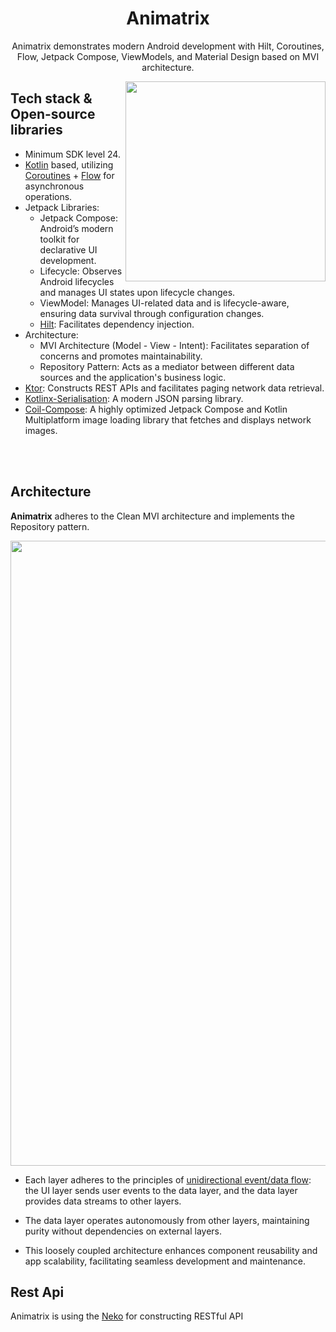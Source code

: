<h1 align="center"> Animatrix </h1>

<p align="center">  
Animatrix demonstrates modern Android development with Hilt, Coroutines, Flow, Jetpack Compose, ViewModels, and Material Design based on MVI architecture.
</p>

<img src="https://github.com/amanverma-765/Animatrix/assets/46085882/6b6034ad-35e5-4e31-a652-4542509f6619" align="right" width="320"/>

## Tech stack & Open-source libraries
- Minimum SDK level 24.
- [Kotlin](https://kotlinlang.org/) based, utilizing [Coroutines](https://github.com/Kotlin/kotlinx.coroutines) + [Flow](https://kotlin.github.io/kotlinx.coroutines/kotlinx-coroutines-core/kotlinx.coroutines.flow/) for asynchronous operations.
- Jetpack Libraries:
  - Jetpack Compose: Android’s modern toolkit for declarative UI development.
  - Lifecycle: Observes Android lifecycles and manages UI states upon lifecycle changes.
  - ViewModel: Manages UI-related data and is lifecycle-aware, ensuring data survival through configuration changes.
  - [Hilt](https://dagger.dev/hilt/): Facilitates dependency injection.
- Architecture:
  - MVI Architecture (Model - View - Intent): Facilitates separation of concerns and promotes maintainability.
  - Repository Pattern: Acts as a mediator between different data sources and the application's business logic.
- [Ktor](https://github.com/ktorio/ktor): Constructs REST APIs and facilitates paging network data retrieval.
- [Kotlinx-Serialisation]([https://github.com/square/moshi/](https://github.com/Kotlin/kotlinx.serialization)): A modern JSON parsing library.
- [Coil-Compose](https://github.com/coil-kt/coil): A highly optimized Jetpack Compose and Kotlin Multiplatform image loading library that fetches and displays network images.


<br>
<br>

## Architecture
**Animatrix** adheres to the Clean MVI architecture and implements the Repository pattern.

<img src="https://github.com/amanverma-765/Animatrix/assets/46085882/dfb86d7f-1983-45cb-950a-126bbe9258ce" align="center" width="1000"/>

- Each layer adheres to the principles of [unidirectional event/data flow](https://developer.android.com/topic/architecture/ui-layer#udf): the UI layer sends user events to the data layer, and the data layer provides data streams to other layers.
- The data layer operates autonomously from other layers, maintaining purity without dependencies on external layers.

- This loosely coupled architecture enhances component reusability and app scalability, facilitating seamless development and maintenance.

## Rest Api
Animatrix is using the [Neko](https://docs.nekos.best/) for constructing RESTful API


